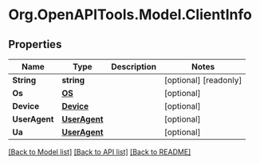 # Org.OpenAPITools.Model.ClientInfo
## Properties

Name | Type | Description | Notes
------------ | ------------- | ------------- | -------------
**String** | **string** |  | [optional] [readonly] 
**Os** | [**OS**](OS.md) |  | [optional] 
**Device** | [**Device**](Device.md) |  | [optional] 
**UserAgent** | [**UserAgent**](UserAgent.md) |  | [optional] 
**Ua** | [**UserAgent**](UserAgent.md) |  | [optional] 

[[Back to Model list]](../README.md#documentation-for-models) [[Back to API list]](../README.md#documentation-for-api-endpoints) [[Back to README]](../README.md)

